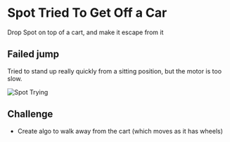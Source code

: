 # Spot Tried To Get Off a Car
Drop Spot on top of a cart, and make it escape from it


## Failed jump
Tried to stand up really quickly from a sitting position, but the motor is too slow.

![Spot Trying](../../docs/spot_trying.gif)


## Challenge
* Create algo to walk away from the cart (which moves as it has wheels)